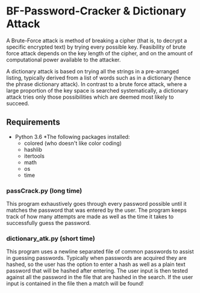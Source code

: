 # BF-Password-Cracker & Dictionary Attack 
A Brute-Force attack is method of breaking a cipher (that is, to decrypt a specific encrypted text) by trying every possible key. Feasibility of brute force attack depends on the key length of the cipher, and on the amount of computational power available to the attacker.

A dictionary attack is based on trying all the strings in a pre-arranged listing, typically derived from a list of words such as in a dictionary (hence the phrase dictionary attack). In contrast to a brute force attack, where a large proportion of the key space is searched systematically, a dictionary attack tries only those possibilities which are deemed most likely to succeed.


## Requirements 
* Python 3.6 
*The following packages installed:
  - colored (who doesn't like color coding)
  - hashlib
  - itertools
  - math
  - os 
  - time
  
### passCrack.py (long time)
This program exhaustively goes through every password possible until it matches the password that was entered by the user. The program keeps track of how many attempts are made as well as the time it takes to successfully guess the password.
### dictionary_atk.py (short time)
This program uses a newline separated file of common passwords to assist in guessing passwords. Typically when passwords are acquired they are hashed, so the user has the option to enter a hash as well as a plain text password that will be hashed after entering. The user input is then tested against all the password in the file that are hashed in the search. If the user input is contained in the file then a match will be found!
